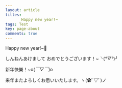 ```yaml
---
layout: article
titles:
       Happy new year!~
tags: Test
key: page-about
comments: true
---
```


Happy new year!~🎇

しんねんあけまして おめでとうございます！~╰(*°▽°*)╯

新年快樂！~o(*￣▽￣*)o

来年またよろしくお愿いいたします。ヽ(✿ﾟ▽ﾟ)ノ